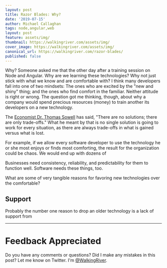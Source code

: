 ```yaml
---
layout: post
title: Razor Blades: Why?
date: '2019-07-15'
author: Michael Callaghan
tags: node,angular,web
layout: post
feature: assets/img/
thumbnail: https://walkingriver.com/assets/img/
cover_image: https://walkingriver.com/assets/img/
canonical_url: https://walkingriver.com/razor-blades/
published: false
---
```


Why? Someone asked me that the other day after a training session on Node and Angular. Why are we learning these technologies? Why not just stick with what we know and are comfortable with? I think many developers fall into one of two mindsets: The ones who are excited by the "new and shiny" thing; and the ones who find comfort in the familiar. Neither attitude is right or wrong. The question got me thinking, though, about why a company would spend precious resources (money) to train another its developers on a new technology.

<!--more-->

The [Economist Dr. Thomas Sowell](https://tsowell.com/) has said, "There are no solutions; there are only trade-offs." What he meant by that is no single solution is going to work for every situation, as there are always trade-offs in what is gained versus what is lost. 

For example, if we allow every software developer to use the technology he or she most enjoys or finds most comforting, the result for the organization could be chaos. We would end up with dozens of 

Businesses need consistency, reliability, and predictability for them to function well. Software needs these things, too.

What are some of very tangible reasons for favoring new technologies over the comfortable?

## Support
Probably the number one reason to drop an older technology is a lack of support from 

---

# Feedback Appreciated
Do you have any comments or questions? Did I make any mistakes in this post? Let me know on Twitter. I'm [@WalkingRiver](https://twitter.com/walkingriver).
